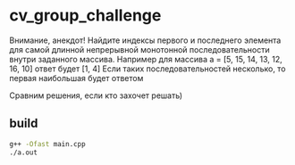 # cv_group_challenge
Внимание, анекдот!
Найдите индексы первого и последнего элемента для самой длинной непрерывной монотонной последовательности внутри заданного массива.
Например для массива a = [5, 15, 14, 13, 12, 16, 10]
ответ будет [1, 4]
Если таких последовательностей несколько,  то первая наибольшая будет ответом

Сравним решения, если кто захочет решать)

## build

```sh
g++ -Ofast main.cpp
./a.out
```
